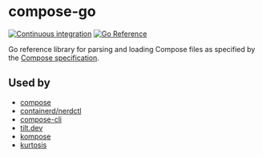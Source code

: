 # compose-go
[![Continuous integration](https://github.com/compose-spec/compose-go/actions/workflows/ci.yml/badge.svg)](https://github.com/compose-spec/compose-go/actions/workflows/ci.yml)
[![Go Reference](https://pkg.go.dev/badge/github.com/compose-spec/compose-go.svg)](https://pkg.go.dev/github.com/compose-spec/compose-go)

Go reference library for parsing and loading Compose files as specified by the
[Compose specification](https://github.com/compose-spec/compose-spec).

## Used by

* [compose](https://github.com/docker/compose)
* [containerd/nerdctl](https://github.com/containerd/nerdctl)
* [compose-cli](https://github.com/docker/compose-cli)
* [tilt.dev](https://github.com/tilt-dev/tilt)
* [kompose](https://github.com/kubernetes/kompose)
* [kurtosis](https://github.com/kurtosis-tech/kurtosis/)
